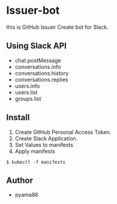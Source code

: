# Issuer-bot

this is GitHub Issuer Create bot for Slack.

## Using Slack API
- chat.postMessage
- conversations.info
- conversations.history
- conversations.replies
- users.info
- users.list
- groups.list

## Install
1. Create GitHub Personal Access Token.
2. Create Slack Application.
3. Set Values to manifests
4. Apply manifests
```
$ kubectl -f manifests
```

## Author
- pyama86
